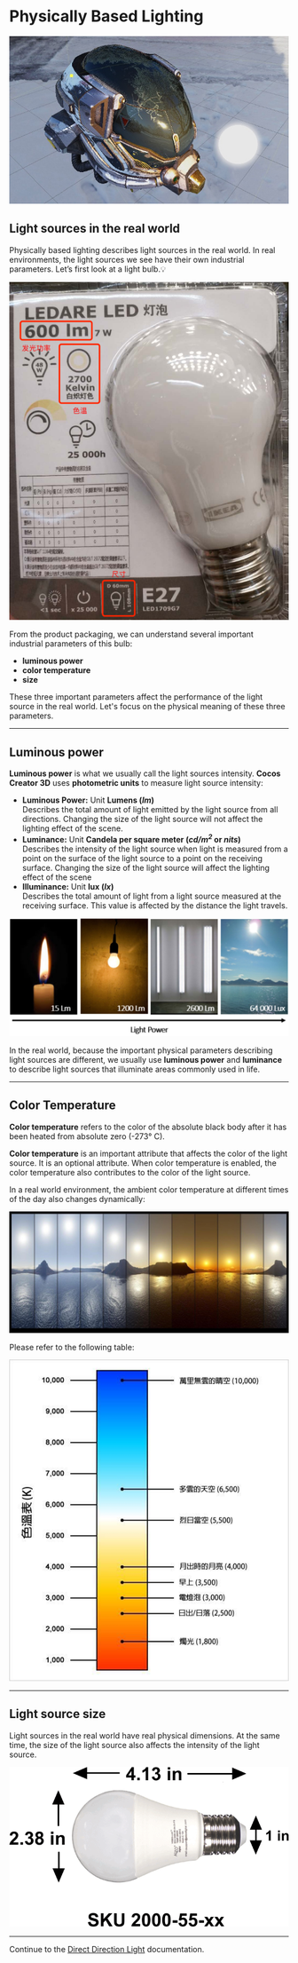# Physically Based Lighting

![pbr lighting](pbr-lighting.jpg)

## Light sources in the real world

Physically based lighting describes light sources in the real world. In real environments, the light sources we see have their own industrial parameters. Let’s first look at a light bulb.💡

![light bulb size](light-bulb.jpg)

From the product packaging, we can understand several important industrial parameters of this bulb:
- **luminous power**
- **color temperature**
- **size**

These three important parameters affect the performance of the light source in the real world. Let's focus on the physical meaning of these three parameters.

---

## Luminous power

**Luminous power** is what we usually call the light sources intensity. __Cocos Creator 3D__ uses **photometric units** to measure light source intensity: 
- **Luminous Power:** Unit **Lumens (*lm*)**<br>
   Describes the total amount of light emitted by the light source from all directions. Changing the size of the light source will not affect the lighting effect of the scene.
- **Luminance:** Unit **Candela per square meter (*cd/m<sup>2</sup>* or *nits*)**<br>
   Describes the intensity of the light source when light is measured from a point on the surface of the light source to a point on the receiving surface. Changing the size of the light source will affect the lighting effect of the scene
- **Illuminance:** Unit **lux (*lx*)**<br>
   Describes the total amount of light from a light source measured at the receiving surface. This value is affected by the distance the light travels.

![light power](light-power.jpg)

In the real world, because the important physical parameters describing light sources are different, we usually use **luminous power** and **luminance** to describe light sources that illuminate areas commonly used in life. 

---

## Color Temperature

**Color temperature** refers to the color of the absolute black body after it has been heated from absolute zero (-273° C).

**Color temperature** is an important attribute that affects the color of the light source. It is an optional attribute. When color temperature is enabled, the color temperature also contributes to the color of the light source.

In a real world environment, the ambient color temperature at different times of the day also changes dynamically:<br>

![color temp of day](color-temp-of-day.jpg)

Please refer to the following table: <br>

![kelvin](kelvin.jpg)

---

## Light source size

Light sources in the real world have real physical dimensions. At the same time, the size of the light source also affects the intensity of the light source.

![light bulb size](light-bulb-size.png)

---

Continue to the [Direct Direction Light](dir-light.md) documentation.
